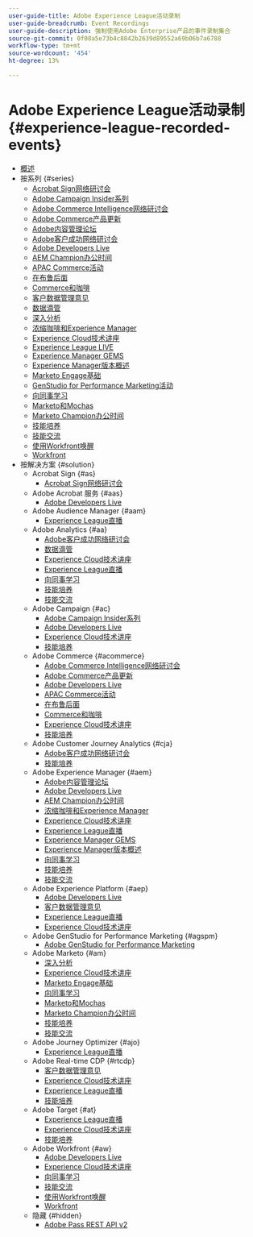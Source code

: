 ```yaml
---
user-guide-title: Adobe Experience League活动录制
user-guide-breadcrumb: Event Recordings
user-guide-description: 强制使用Adobe Enterprise产品的事件录制集合
source-git-commit: 0f08a5e73b4c8842b2639d89552a69b06b7a6788
workflow-type: tm+mt
source-wordcount: '454'
ht-degree: 13%

---
```



# Adobe Experience League活动录制 {#experience-league-recorded-events}

+ [概述](overview.md)
+ 按系列 {#series}
   + [Acrobat Sign网络研讨会](https://experienceleague.adobe.com/docs/events/acrobat-sign-webinars/overview.html)
   + [Adobe Campaign Insider系列](https://experienceleague.adobe.com/docs/events/adobe-campaign-insider-recordings/overview.html)
   + [Adobe Commerce Intelligence网络研讨会](https://experienceleague.adobe.com/docs/events/mbi-webinars-recordings/overview.html)
   + [Adobe Commerce产品更新](https://experienceleague.adobe.com/docs/events/adobe-commerce-product-update-recordings/overview.html)
   + [Adobe内容管理论坛](https://experienceleague.adobe.com/docs/events/adobe-content-management-forum-recordings/overview.html)
   + [Adobe客户成功网络研讨会](https://experienceleague.adobe.com/docs/events/adobe-customer-success-webinar-recordings/overview.html)
   + [Adobe Developers Live](https://experienceleague.adobe.com/docs/events/adobe-developers-live-recordings/overview.html)
   + [AEM Champion办公时间](https://experienceleague.adobe.com/docs/events/aem-champion-office-hours/overview.html)
   + [APAC Commerce活动](https://experienceleague.adobe.com/docs/events/apac-commerce-recordings/overview.html)
   + [在布鲁后面](https://experienceleague.adobe.com/docs/events/behind-the-brew-recordings/overview.html)
   + [Commerce和咖啡](https://experienceleague.adobe.com/docs/events/commerce-and-coffee-recordings/overview.html)
   + [客户数据管理意见](https://experienceleague.adobe.com/docs/events/customer-data-management-voices-recordings/overview.html?lang=zh-Hans)
   + [数据滴管](https://experienceleague.adobe.com/docs/events/data-drip-recordings/overview.html)
   + [深入分析](https://experienceleague.adobe.com/docs/events/deep-dives-recordings/overview.html)
   + [浓缩咖啡和Experience Manager](https://experienceleague.adobe.com/docs/events/espressos-and-experience-manager-recordings/overview.html)
   + [Experience Cloud技术讲座](https://experienceleague.adobe.com/docs/events/tech-sessions/overview.html)
   + [Experience League LIVE](https://experienceleague.adobe.com/docs/events/experience-league-live-recordings/overview.html)
   + [Experience Manager GEMS](https://experienceleague.adobe.com/docs/events/experience-manager-gems-recordings/overview.html)
   + [Experience Manager版本概述](https://experienceleague.adobe.com/docs/events/aemcs-release-update-recordings/overview.html?lang=zh-Hans)
   + [Marketo Engage基础](https://experienceleague.adobe.com/en/docs/events/foundations-of-marketo-engage-webinars/overview)
   + [GenStudio for Performance Marketing活动](https://experienceleague.adobe.com/docs/events/genstudio-for-performance-marketing-events/overview.html)
   + [向同事学习](https://experienceleague.adobe.com/docs/events/learn-from-your-peers-recordings/overview.html)
   + [Marketo和Mochas](https://experienceleague.adobe.com/docs/events/marketo-and-mochas-recordings/overview.html)
   + [Marketo Champion办公时间](https://experienceleague.adobe.com/docs/events/marketo-champion-office-hours/overview.html)
   + [技能培养](https://experienceleague.adobe.com/docs/events/skill-builder-recordings/overview.html)
   + [技能交流](https://experienceleague.adobe.com/docs/events/the-skill-exchange-recordings/overview.html)
   + [使用Workfront唤醒](https://experienceleague.adobe.com/docs/events/wake-up-with-workfront-recordings/overview.html)
   + [Workfront](https://experienceleague.adobe.com/docs/events/workfront-recordings/overview.html)
+ 按解决方案 {#solution}
   + Acrobat Sign {#as}
      + [Acrobat Sign网络研讨会](https://experienceleague.adobe.com/docs/events/acrobat-sign-webinars/overview.html)
   + Adobe Acrobat 服务 {#aas}
      + [Adobe Developers Live](https://experienceleague.adobe.com/docs/events/adobe-developers-live-recordings/overview.html)
   + Adobe Audience Manager {#aam}
      + [Experience League直播](https://experienceleague.adobe.com/docs/events/experience-league-live-recordings/overview.html)
   + Adobe Analytics {#aa}
      + [Adobe客户成功网络研讨会](https://experienceleague.adobe.com/docs/events/adobe-customer-success-webinar-recordings/overview.html)
      + [数据滴管](https://experienceleague.adobe.com/docs/events/data-drip-recordings/overview.html)
      + [Experience Cloud技术讲座](https://experienceleague.adobe.com/docs/events/tech-sessions/overview.html)
      + [Experience League直播](https://experienceleague.adobe.com/docs/events/experience-league-live-recordings/overview.html)
      + [向同事学习](https://experienceleague.adobe.com/docs/events/learn-from-your-peers-recordings/overview.html)
      + [技能培养](https://experienceleague.adobe.com/docs/events/skill-builder-recordings/overview.html)
      + [技能交流](https://experienceleague.adobe.com/docs/events/the-skill-exchange-recordings/overview.html)
   + Adobe Campaign {#ac}
      + [Adobe Campaign Insider系列](https://experienceleague.adobe.com/docs/events/adobe-campaign-insider-recordings/overview.html)
      + [Adobe Developers Live](https://experienceleague.adobe.com/docs/events/adobe-developers-live-recordings/overview.html)
      + [Experience Cloud技术讲座](https://experienceleague.adobe.com/docs/events/tech-sessions/overview.html)
      + [技能培养](https://experienceleague.adobe.com/docs/events/skill-builder-recordings/overview.html)
   + Adobe Commerce {#acommerce}
      + [Adobe Commerce Intelligence网络研讨会](https://experienceleague.adobe.com/docs/events/mbi-webinars-recordings/overview.html)
      + [Adobe Commerce产品更新](https://experienceleague.adobe.com/docs/events/adobe-commerce-product-update-recordings/overview.html)
      + [Adobe Developers Live](https://experienceleague.adobe.com/docs/events/adobe-developers-live-recordings/overview.html)
      + [APAC Commerce活动](https://experienceleague.adobe.com/docs/events/apac-commerce-recordings/overview.html)
      + [在布鲁后面](https://experienceleague.adobe.com/docs/events/behind-the-brew-recordings/overview.html)
      + [Commerce和咖啡](https://experienceleague.adobe.com/docs/events/commerce-and-coffee-recordings/overview.html)
      + [Experience Cloud技术讲座](https://experienceleague.adobe.com/docs/events/tech-sessions/overview.html)
      + [技能培养](https://experienceleague.adobe.com/docs/events/skill-builder-recordings/overview.html)
   + Adobe Customer Journey Analytics {#cja}
      + [Adobe客户成功网络研讨会](https://experienceleague.adobe.com/docs/events/adobe-customer-success-webinar-recordings/overview.html)
      + [技能培养](https://experienceleague.adobe.com/docs/events/skill-builder-recordings/overview.html)
   + Adobe Experience Manager {#aem}
      + [Adobe内容管理论坛](https://experienceleague.adobe.com/docs/events/adobe-content-management-forum-recordings/overview.html)
      + [Adobe Developers Live](https://experienceleague.adobe.com/docs/events/adobe-developers-live-recordings/overview.html)
      + [AEM Champion办公时间](https://experienceleague.adobe.com/docs/events/aem-champion-office-hours/overview.html)
      + [浓缩咖啡和Experience Manager](https://experienceleague.adobe.com/docs/events/espressos-and-experience-manager-recordings/overview.html)
      + [Experience Cloud技术讲座](https://experienceleague.adobe.com/docs/events/tech-sessions/overview.html)
      + [Experience League直播](https://experienceleague.adobe.com/docs/events/experience-league-live-recordings/overview.html)
      + [Experience Manager GEMS](https://experienceleague.adobe.com/docs/events/experience-manager-gems-recordings/overview.html)
      + [Experience Manager版本概述](https://experienceleague.adobe.com/docs/events/aemcs-release-update-recordings/overview.html?lang=zh-Hans)
      + [向同事学习](https://experienceleague.adobe.com/docs/events/learn-from-your-peers-recordings/overview.html)
      + [技能培养](https://experienceleague.adobe.com/docs/events/skill-builder-recordings/overview.html)
      + [技能交流](https://experienceleague.adobe.com/docs/events/the-skill-exchange-recordings/overview.html)
   + Adobe Experience Platform {#aep}
      + [Adobe Developers Live](https://experienceleague.adobe.com/docs/events/adobe-developers-live-recordings/overview.html)
      + [客户数据管理意见](https://experienceleague.adobe.com/docs/events/customer-data-management-voices-recordings/overview.html?lang=zh-Hans)
      + [Experience League直播](https://experienceleague.adobe.com/docs/events/experience-league-live-recordings/overview.html)
      + [Experience Cloud技术讲座](https://experienceleague.adobe.com/docs/events/tech-sessions/overview.html)
   + Adobe GenStudio for Performance Marketing {#agspm}
      + [Adobe GenStudio for Performance Marketing](https://experienceleague.adobe.com/docs/events/genstudio-for-performance-marketing-events/overview.html)
   + Adobe Marketo {#am}
      + [深入分析](https://experienceleague.adobe.com/docs/events/deep-dives-recordings/overview.html)
      + [Experience Cloud技术讲座](https://experienceleague.adobe.com/docs/events/tech-sessions/overview.html)
      + [Marketo Engage基础](https://experienceleague.adobe.com/en/docs/events/foundations-of-marketo-engage-webinars/overview)
      + [向同事学习](https://experienceleague.adobe.com/docs/events/learn-from-your-peers-recordings/overview.html)
      + [Marketo和Mochas](https://experienceleague.adobe.com/docs/events/marketo-and-mochas-recordings/overview.html)
      + [Marketo Champion办公时间](https://experienceleague.adobe.com/docs/events/marketo-champion-office-hours/overview.html)
      + [技能培养](https://experienceleague.adobe.com/docs/events/skill-builder-recordings/overview.html)
      + [技能交流](https://experienceleague.adobe.com/docs/events/the-skill-exchange-recordings/overview.html)
   + Adobe Journey Optimizer {#ajo}
      + [Experience League直播](https://experienceleague.adobe.com/docs/events/experience-league-live-recordings/overview.html)
   + Adobe Real-time CDP {#rtcdp}
      + [客户数据管理意见](https://experienceleague.adobe.com/docs/events/customer-data-management-voices-recordings/overview.html?lang=zh-Hans)
      + [Experience Cloud技术讲座](https://experienceleague.adobe.com/docs/events/tech-sessions/overview.html)
      + [Experience League直播](https://experienceleague.adobe.com/docs/events/experience-league-live-recordings/overview.html)
      + [技能培养](https://experienceleague.adobe.com/docs/events/skill-builder-recordings/overview.html)
   + Adobe Target {#at}
      + [Experience League直播](https://experienceleague.adobe.com/docs/events/experience-league-live-recordings/overview.html)
      + [Experience Cloud技术讲座](https://experienceleague.adobe.com/docs/events/tech-sessions/overview.html)
      + [技能培养](https://experienceleague.adobe.com/docs/events/skill-builder-recordings/overview.html)
   + Adobe Workfront {#aw}
      + [Adobe Developers Live](https://experienceleague.adobe.com/docs/events/adobe-developers-live-recordings/overview.html)
      + [Experience Cloud技术讲座](https://experienceleague.adobe.com/docs/events/tech-sessions/overview.html)
      + [向同事学习](https://experienceleague.adobe.com/docs/events/learn-from-your-peers-recordings/overview.html)
      + [技能交流](https://experienceleague.adobe.com/docs/events/the-skill-exchange-recordings/overview.html)
      + [使用Workfront唤醒](https://experienceleague.adobe.com/docs/events/wake-up-with-workfront-recordings/overview.html)
      + [Workfront](https://experienceleague.adobe.com/docs/events/workfront-recordings/overview.html)
   + 隐藏 {#hidden}
      + [Adobe Pass REST API v2](../single-events/adobe-pass-rest-api-v2.md)